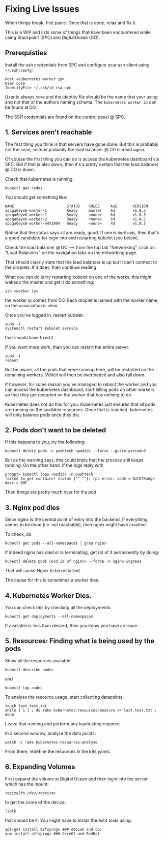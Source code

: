 # Fixing Live Issues

When things break, first panic. Once that is done, relax and fix it.

This is a WIP and lists some of things that have been encountered while
using Stackpoint (SPC) and DigitalOcean (DO).

## Prerequisties

Install the ssh credentials from SPC and configure your ssh
client using ```~/.ssh/confg```:

    Host <kubernetes worker ip>
    User core
    IdentityFile ~/.ssh/id_rsa_spc

User is always core and the identity file should be the name that your
using and not that of the authors naming schema. The ```kubernetes worker ip```
can be found at DO.

The SSH credentials are found on the control panel @ SPC.

## 1. Services aren't reachable

The first thing you think is that servers have gone done. But this is probably
not the case, instead probably the load balancer @ DO is dead again.

Of course the first thing you can do is access the kubernetes dashboard
via SPC. But if that is also down, then it's a pretty certain that the
load balancer @ DO is down.

Check that kubernetes is running:

    kubectl get nodes

You should get something like:

    NAME                        STATUS    ROLES     AGE       VERSION
    spcga6eyx6-master-1         Ready     master    6d        v1.8.5
    spcga6eyx6-worker-1         Ready     <none>    6d        v1.8.5
    spcga6eyx6-worker-2         Ready     <none>    6d        v1.8.5
    spcga6eyx6-worker-4472004   Ready     <none>    4d        v1.8.5

Notice that the status says all are ready, good. If one is ```NotReady```,
then that's a good candidate for login into and restarting kubelet (see
below).

Check the load balancer @ DO --> from the top tab "Networking", click on
"Load Balancers" on the navigation tabs on the networking page.

That should clearly state that the load balancer is up but it can't
connect to the droplets. If it does, then continue reading.

What you can do is try restarting kubelet on one of the works, this might
wakeup the master and get it do something:

    ssh <worker ip>

the worker ip comes from DO. Each droplet is named with the worker name,
so the association is clear.

Once you've logged in, restart kubelet:

    sudo -i
    systemctl restart kubelet.service

that should have fixed it.

If you want more work, then you can restart the entire server:

    sudo -i
    reboot

But be aware, all the pods that were running here, will be restarted on the
remaining workers. Which will then be overloaded and also fall down.

If however, for some reason you've managed to reboot the worker and you can
access the kubernetes dashboard, start killing pods on other workers so that
they get restarted on the worker that has nothing to do.

Kubernetes does not do this for you. Kubernetes just ensures that all pods
are running on the available resources. Once that is reached, kubernetes
will only balance pods once they die.

## 2. Pods don't want to be deleted

If this happens to you, try the following:

    kubectl delete pods -n pushtech <podid> --force --grace-period=0

But as the warning says, this could imply that the process still keeps
running. On the other hand, if the logs reply with:

    prompt> kubectl logs <podid> -n pushtech
    failed to get container status {"" ""}: rpc error: code = OutOfRange desc = EOF

Then things are pretty much over for the pod.

## 3. Nginx pod dies

Since nginx is the central point of entry into the backend, if everything
seems to be done (i.e. not reachable), then nginx might have crashed.

To check, do

    kubectl get pods --all-namespaces | grep nginx

If indeed nginx has died or is terminating, get rid of it permanently
by doing:

    kubectl delete pods <pod id of nginx> --force -n nginx-ingress

That will cause Nginx to be restarted.

The cause for this is sometimes a worker dies.

## 4. Kubernetes Worker Dies.

You can check this by checking all the deployments:

    kubectl get deployments --all-namespaces

If available is less than desired, then you know you have an issue.

## 5. Resources: Finding what is being used by the pods

Show all the resources available:

    kubectl describe nodes

and

    kubectl top nodes

To analyse the resource usage, start collecting datapoints:

    touch last.test.txt
    while [ 1 ] ; do rake kubernetes:resources:measure >> last.test.txt ; done

Leave that running and perform any loadtesting required.

In a second window, analyse the data points:

    watch -c rake kubernetes:resources:analyse

From there, redefine the resources in the k8s yamls.

## 6. Expanding Volumes

First expand the volume at Digital Ocean and then login into the
server which has the mount:

    resize2fs /dev/<device>

to get the name of the device:

    lsblk

that should be it. You might have to install the ext4 tools using:

    apt-get install e2fsprogs ### debian and co.
    yum install e2fsprogs ### CoreOS and RedHat
